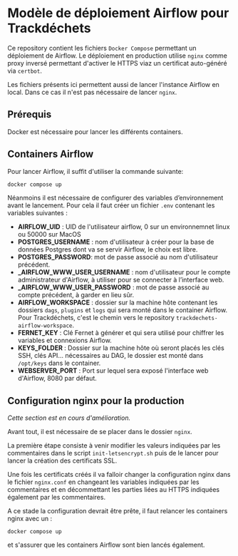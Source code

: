 # Modèle de déploiement Airflow pour Trackdéchets

Ce repository contient les fichiers `Docker Compose` permettant un déploiement de Airflow.
Le déploiement en production utilise `nginx` comme proxy inversé permettant d'activer le HTTPS viaz un certificat auto-généré via `certbot`.


Les fichiers présents ici permettent aussi de lancer l'instance Airflow en local. Dans ce cas il n'est pas nécessaire de lancer `nginx`.

## Prérequis

Docker est nécessaire pour lancer les différents containers.


## Containers Airflow 

Pour lancer Airflow, il suffit d'utiliser la commande suivante:
```bash
docker compose up
```
Néanmoins il est nécessaire de configurer des variables d’environnement avant le lancement.
Pour cela il faut créer un fichier `.env` contenant les variables suivantes :
- **AIRFLOW_UID** : UID de l'utilisateur airflow, 0 sur un environnemnet linux ou 50000 sur MacOS
- **POSTGRES_USERNAME** : nom d'utilisateur à créer pour la base de données Postgres dont va se servir Airflow, le choix est libre.
- **POSTGRES_PASSWORD**: mot de passe associé au nom d'utilisateur précédent.
- **_AIRFLOW_WWW_USER_USERNAME** : nom d'utilisateur pour le compte administrateur d'Airflow, à utiliser pour se connecter à l’interface web.
- **_AIRFLOW_WWW_USER_PASSWORD** : mot de passe associé au compte précédent, à garder en lieu sûr.
- **AIRFLOW_WORKSPACE** : dossier sur la machine hôte contenant les dossiers  `dags`, `plugins` et `logs` qui sera monté dans le container Airflow. Pour Trackdéchets, c'est le chemin vers le repository `trackdechets-airflow-workspace`.
- **FERNET_KEY** : Clé Fernet à générer et qui sera utilisé pour chiffrer les variables et connexions Airflow.
- **KEYS_FOLDER** : Dossier sur la machine hôte où seront placés les clés SSH, clés API... nécessaires au DAG, le dossier est monté dans `/opt/keys` dans le container.
- **WEBSERVER_PORT** : Port sur lequel sera exposé l'interface web d'Airflow, 8080 par défaut.


## Configuration nginx pour la production

*Cette section est en cours d'amélioration.*

Avant tout, il est nécessaire de se placer dans le dossier `nginx`.

La première étape consiste à venir modifier les valeurs indiquées par les commentaires dans le script `init-letsencrypt.sh` puis de le lancer pour lancer la création des certificats SSL.

Une fois les certificats créés il va falloir changer la configuration nginx dans le fichier `nginx.conf` en changeant les variables indiquées par les commentaires et en décommettant les parties liées au HTTPS indiquées également par les commentaires.

A ce stade la configuration devrait être prête, il faut relancer les containers nginx avec un :
```
docker compose up
```
et s'assurer que les containers Airflow sont bien lancés également.